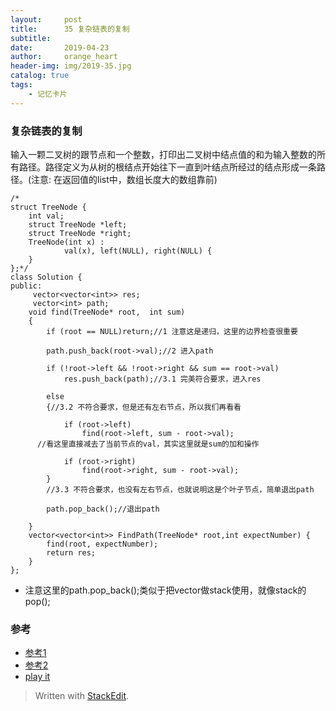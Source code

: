 ```yaml
---
layout:     post
title:      35 复杂链表的复制
subtitle:  
date:       2019-04-23
author:     orange_heart
header-img: img/2019-35.jpg
catalog: true
tags:
    - 记忆卡片
---
```


### 复杂链表的复制


输入一颗二叉树的跟节点和一个整数，打印出二叉树中结点值的和为输入整数的所有路径。路径定义为从树的根结点开始往下一直到叶结点所经过的结点形成一条路径。(注意: 在返回值的list中，数组长度大的数组靠前)

```objc
/*
struct TreeNode {
	int val;
	struct TreeNode *left;
	struct TreeNode *right;
	TreeNode(int x) :
			val(x), left(NULL), right(NULL) {
	}
};*/
class Solution {
public:
     vector<vector<int>> res;
     vector<int> path;
    void find(TreeNode* root,  int sum)
    {
        if (root == NULL)return;//1 注意这是递归，这里的边界检查很重要  
        
        path.push_back(root->val);//2 进入path  
        
        if (!root->left && !root->right && sum == root->val)
            res.push_back(path);//3.1 完美符合要求，进入res  
            
        else
        {//3.2 不符合要求，但是还有左右节点，所以我们再看看  
        
            if (root->left)
                find(root->left, sum - root->val);
      //看这里直接减去了当前节点的val，其实这里就是sum的加和操作  
                
            if (root->right)
                find(root->right, sum - root->val);
        }
        //3.3 不符合要求，也没有左右节点，也就说明这是个叶子节点，简单退出path  
        
        path.pop_back();//退出path  
        
    }
    vector<vector<int>> FindPath(TreeNode* root,int expectNumber) {
        find(root, expectNumber);
        return res;
    }
};
```

 - 注意这里的path.pop_back();类似于把vector做stack使用，就像stack的pop();

### 参考

- [参考1](https://github.com/zhedahht/CodingInterviewChinese2)
- [参考2](https://github.com/gatieme/CodingInterviews)
- [play it](https://www.nowcoder.com/practice/b736e784e3e34731af99065031301bca?tpId=13&tqId=11177&tPage=2&rp=1&ru=/ta/coding-interviews&qru=/ta/coding-interviews/question-ranking)


> Written with [StackEdit](https://stackedit.io/).

<head>
    <script src="https://cdn.mathjax.org/mathjax/latest/MathJax.js?config=TeX-AMS-MML_HTMLorMML" type="text/javascript"></script>
    <script type="text/x-mathjax-config">
        MathJax.Hub.Config({
            tex2jax: {
            skipTags: ['script', 'noscript', 'style', 'textarea', 'pre'],
            inlineMath: [['$','$']]
            }
        });
    </script>
</head>
<!--stackedit_data:
eyJoaXN0b3J5IjpbMTcwNTgwODg0MV19
-->